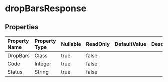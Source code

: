 # **dropBarsResponse**

 

## **Properties**

| Property Name | Property Type | Nullable |  ReadOnly | DefaultValue | Description | 
| :- | :- | :- |:- |  :- | :- |
|DropBars|Class|true|false |  ||
|Code|Integer|true|false |  ||
|Status|String|true|false |  ||

